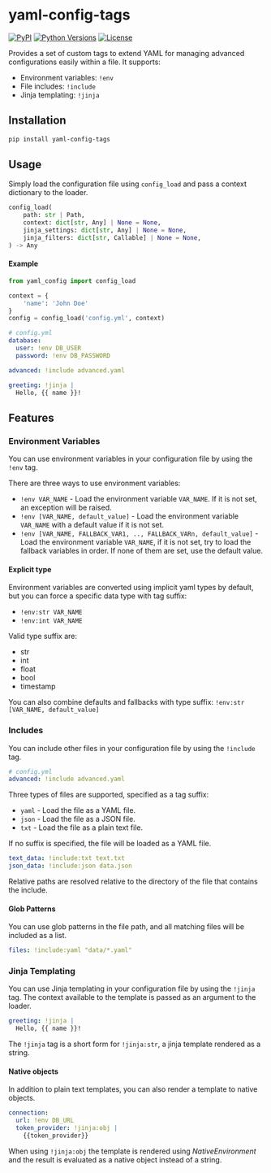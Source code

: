 # yaml-config-tags

[![PyPI](https://img.shields.io/pypi/v/yaml-config-tags)](https://pypi.org/project/yaml-config-tags/)
[![Python Versions](https://img.shields.io/pypi/pyversions/yaml-config-tags)](https://pypi.org/project/yaml-config-tags/)
[![License](https://img.shields.io/pypi/l/yaml-config-tags)](https://pypi.org/project/yaml-config-tags/)

Provides a set of custom tags to extend YAML for managing advanced configurations easily within a file.
It supports:

- Environment variables: `!env`
- File includes: `!include`
- Jinja templating: `!jinja`

## Installation

```bash
pip install yaml-config-tags
```

## Usage

Simply load the configuration file using `config_load` and pass a context dictionary to the loader.

```python
config_load(
    path: str | Path,
    context: dict[str, Any] | None = None,
    jinja_settings: dict[str, Any] | None = None,
    jinja_filters: dict[str, Callable] | None = None,
) -> Any
```

#### Example

```python
from yaml_config import config_load

context = {
    'name': 'John Doe'
}
config = config_load('config.yml', context)
```

```yaml
# config.yml
database:
  user: !env DB_USER
  password: !env DB_PASSWORD

advanced: !include advanced.yaml

greeting: !jinja |
  Hello, {{ name }}!
```

## Features

### Environment Variables

You can use environment variables in your configuration file by using the `!env` tag.

There are three ways to use environment variables:

- `!env VAR_NAME` - Load the environment variable `VAR_NAME`. If it is not set, an exception will be raised.
- `!env [VAR_NAME, default_value]` - Load the environment variable `VAR_NAME` with a default value if it is not set.
- `!env [VAR_NAME, FALLBACK_VAR1, .., FALLBACK_VARn, default_value]` - Load the environment variable `VAR_NAME`, if it is not set, try to load the fallback variables in order. If none of them are set, use the default value.

#### Explicit type

Environment variables are converted using implicit yaml types by default, but you can force a specific data type with tag suffix:

- `!env:str VAR_NAME`
- `!env:int VAR_NAME`

Valid type suffix are:

- str
- int
- float
- bool
- timestamp

You can also combine defaults and fallbacks with type suffix:
`!env:str [VAR_NAME, default_value]`

### Includes

You can include other files in your configuration file by using the `!include` tag.

```yaml
# config.yml
advanced: !include advanced.yaml
```

Three types of files are supported, specified as a tag suffix:

- `yaml` - Load the file as a YAML file.
- `json` - Load the file as a JSON file.
- `txt` - Load the file as a plain text file.

If no suffix is specified, the file will be loaded as a YAML file.

```yaml
text_data: !include:txt text.txt
json_data: !include:json data.json
```

Relative paths are resolved relative to the directory of the file that contains the include.

#### Glob Patterns

You can use glob patterns in the file path, and all matching files will be included as a list.

```yaml
files: !include:yaml "data/*.yaml"
```

### Jinja Templating

You can use Jinja templating in your configuration file by using the `!jinja` tag. The context available to the template is passed as an argument to the loader.

```yaml
greeting: !jinja |
  Hello, {{ name }}!
```

The `!jinja` tag is a short form for `!jinja:str`, a jinja template rendered as a string.

#### Native objects

In addition to plain text templates, you can also render a template to native objects.

```yaml
connection:
  url: !env DB_URL
  token_provider: !jinja:obj |
    {{token_provider}}
```

When using `!jinja:obj` the template is rendered using _NativeEnvironment_ and the result is evaluated as a native object instead of a string.

